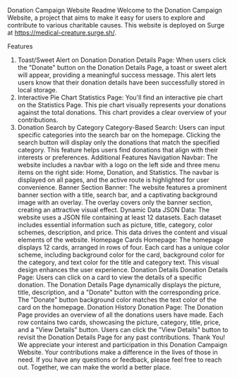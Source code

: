 Donation Campaign Website Readme
Welcome to the Donation Campaign Website, a project that aims to make it easy for users to explore and contribute to various charitable causes. This website is deployed on Surge at https://medical-creature.surge.sh/.

Features
1. Toast/Sweet Alert on Donation
Donation Details Page: When users click the "Donate" button on the Donation Details Page, a toast or sweet alert will appear, providing a meaningful success message. This alert lets users know that their donation details have been successfully stored in local storage.
2. Interactive Pie Chart
Statistics Page: You'll find an interactive pie chart on the Statistics Page. This pie chart visually represents your donations against the total donations. This chart provides a clear overview of your contributions.
3. Donation Search by Category
Category-Based Search: Users can input specific categories into the search bar on the homepage. Clicking the search button will display only the donations that match the specified category. This feature helps users find donations that align with their interests or preferences.
Additional Features
Navigation
Navbar: The website includes a navbar with a logo on the left side and three menu items on the right side: Home, Donation, and Statistics. The navbar is displayed on all pages, and the active route is highlighted for user convenience.
Banner Section
Banner: The website features a prominent banner section with a title, search bar, and a captivating background image with an overlay. The overlay covers only the banner section, creating an attractive visual effect.
Dynamic Data
JSON Data: The website uses a JSON file containing at least 12 datasets. Each dataset includes essential information such as picture, title, category, color schemes, description, and price. This data drives the content and visual elements of the website.
Homepage Cards
Homepage: The homepage displays 12 cards, arranged in rows of four. Each card has a unique color scheme, including background color for the card, background color for the category, and text color for the title and category text. This visual design enhances the user experience.
Donation Details
Donation Details Page: Users can click on a card to view the details of a specific donation. The Donation Details Page dynamically displays the picture, title, description, and a "Donate" button with the corresponding price. The "Donate" button background color matches the text color of the card on the homepage.
Donation History
Donation Page: The Donation Page provides an overview of all the donations users have made. Each row contains two cards, showcasing the picture, category, title, price, and a "View Details" button. Users can click the "View Details" button to revisit the Donation Details Page for any past contributions.
Thank You!
We appreciate your interest and participation in this Donation Campaign Website. Your contributions make a difference in the lives of those in need. If you have any questions or feedback, please feel free to reach out. Together, we can make the world a better place.
